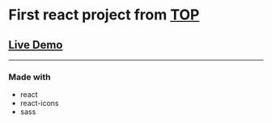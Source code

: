# First react project from [TOP](https://www.theodinproject.com/lessons/node-path-javascript-cv-application)

## [Live Demo](https://tomcoso.github.io/cv-application/)

---

### Made with

- react
- react-icons
- sass
